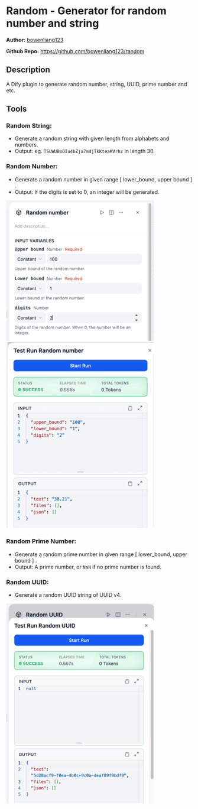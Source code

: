 # Random - Generator for random number and string

**Author:** [bowenliang123](https://github.com/bowenliang123)

**Github Repo:** https://github.com/bowenliang123/random

## Description

A Dify plugin to generate random number, string, UUID, prime number and etc.


## Tools

### Random String:
  - Generate a random string with given length from alphabets and numbers.
  - Output: eg. `TSUWUBoOIu4bZja7mdjTkKteaKVrhz` in length 30.

### Random Number:
  - Generate a random number in given range [ lower_bound, upper bound ] .
  - Output: If the digits is set to 0, an integer will be generated.

  <img src="./_assets/img1.png" width="400px" >
  <img src="./_assets/img2.png" width="400px" >

### Random Prime Number:
  - Generate a random prime number in given range [ lower_bound, upper bound ] .
  - Output: A prime number, or `NaN` if no prime number is found.

### Random UUID:
  - Generate a random UUID string of UUID v4.

<img src="./_assets/img3.png" width="400px" >


